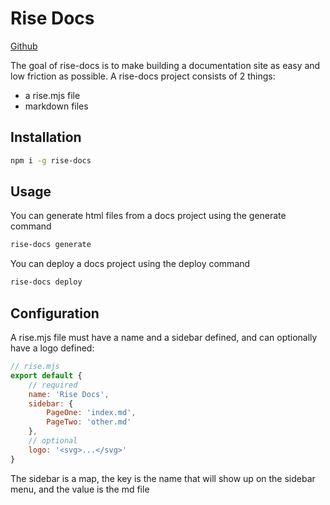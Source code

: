 # Rise Docs

[Github](https://github.com/rise-cli/rise-docs)

The goal of rise-docs is to make building a documentation site as easy and low friction as possible. A rise-docs project consists of 2 things:

-   a rise.mjs file
-   markdown files

## Installation

```bash
npm i -g rise-docs
```

## Usage

You can generate html files from a docs project using the generate command

```bash
rise-docs generate
```

You can deploy a docs project using the deploy command

```bash
rise-docs deploy
```

## Configuration

A rise.mjs file must have a name and a sidebar defined, and can optionally have a logo defined:

```js
// rise.mjs
export default {
    // required
    name: 'Rise Docs',
    sidebar: {
        PageOne: 'index.md',
        PageTwo: 'other.md'
    },
    // optional
    logo: '<svg>...</svg>'
}
```

The sidebar is a map, the key is the name that will show up on the sidebar menu, and the value is the md file
